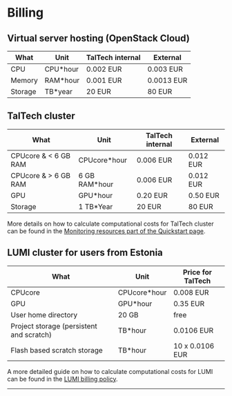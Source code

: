 # Billing

## Virtual server hosting (OpenStack Cloud)

| What    | Unit       | TalTech internal | External  |
|---------|------------|------------------|-----------|
| CPU     | CPU*hour   | 0.002 EUR        | 0.003 EUR |
| Memory  | RAM*hour   | 0.001 EUR        | 0.0013 EUR|
| Storage | TB*year    | 20 EUR           | 80 EUR    |

## TalTech cluster

| What                | Unit           | TalTech internal | External  |
|---------------------|----------------|------------------|-----------|
| CPUcore & < 6 GB RAM| CPUcore*hour   | 0.006 EUR        | 0.012 EUR |
| CPUcore & > 6 GB RAM| 6 GB RAM*hour  | 0.006 EUR        | 0.012 EUR |
| GPU                 | GPU*hour       | 0.20 EUR         | 0.50 EUR  |
| Storage             | 1 TB*Year      | 20 EUR           | 80 EUR    |

More details on how to calculate computational costs for TalTech cluster can be found in the [Monitoring resources part of the Quickstart page](/quickstart.html#monitoring-resource-usage).

## LUMI cluster for users from Estonia

| What                    | Unit       | Price for TalTech |
|-------------------------|------------|-------------------|
| CPUcore                 | CPUcore*hour| 0.008 EUR         |
| GPU                     | GPU*hour   | 0.35 EUR          |
| User home directory     | 20 GB      | free              |
| Project storage (persistent and scratch) | TB*hour | 0.0106 EUR |
| Flash based scratch storage | TB*hour | 10 x 0.0106 EUR   |

A more detailed guide on how to calculate computational costs for LUMI can be found in the [LUMI billing policy](https://docs.lumi-supercomputer.eu/runjobs/lumi_env/billing/#compute-billing).

---
